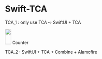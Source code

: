 # Swift-TCA

TCA_1 : only use TCA ⇨ SwiftUI + TCA

<img src="[https://url/image.png](https://github.com/DinggiDing/Swift-TCA/assets/77246590/afc69a13-2a71-4e3c-98a7-12ed8d86bc44)" width="20" height="50"/>
Counter

TCA_2 : SwiftUI + TCA + Combine + Alamofire
